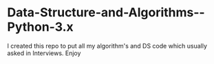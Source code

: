 # Data-Structure-and-Algorithms--Python-3.x
I created this repo to put all my algorithm's and DS code which usually asked in Interviews. Enjoy
